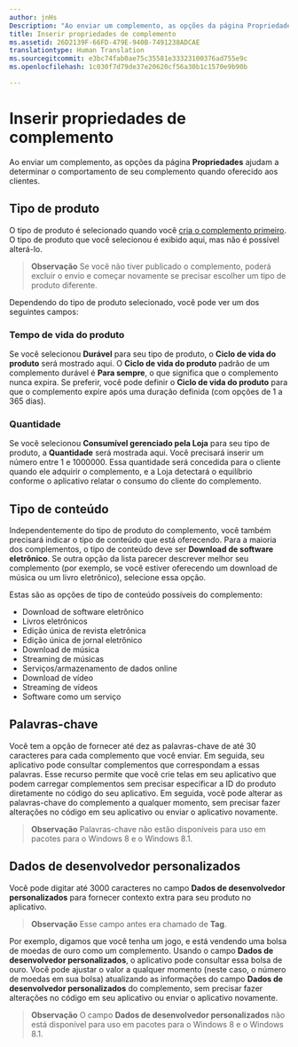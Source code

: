 ```yaml
---
author: jnHs
Description: "Ao enviar um complemento, as opções da página Propriedades ajudam a determinar o comportamento de seu complemento quando oferecido aos clientes."
title: Inserir propriedades de complemento
ms.assetid: 26D2139F-66FD-479E-940B-7491238ADCAE
translationtype: Human Translation
ms.sourcegitcommit: e3bc74fab0ae75c35581e33323100376ad755e9c
ms.openlocfilehash: 1c030f7d79de37e20620cf56a30b1c1570e9b90b

---
```


# Inserir propriedades de complemento


Ao enviar um complemento, as opções da página **Propriedades** ajudam a determinar o comportamento de seu complemento quando oferecido aos clientes.

## Tipo de produto

O tipo de produto é selecionado quando você [cria o complemento primeiro](set-your-add-on-product-id.md). O tipo de produto que você selecionou é exibido aqui, mas não é possível alterá-lo.

> **Observação**  Se você não tiver publicado o complemento, poderá excluir o envio e começar novamente se precisar escolher um tipo de produto diferente. 

Dependendo do tipo de produto selecionado, você pode ver um dos seguintes campos:

### Tempo de vida do produto
Se você selecionou **Durável** para seu tipo de produto, o **Ciclo de vida do produto** será mostrado aqui. O **Ciclo de vida do produto** padrão de um complemento durável é **Para sempre**, o que significa que o complemento nunca expira. Se preferir, você pode definir o **Ciclo de vida do produto** para que o complemento expire após uma duração definida (com opções de 1 a 365 dias). 

### Quantidade
Se você selecionou **Consumível gerenciado pela Loja** para seu tipo de produto, a **Quantidade** será mostrada aqui. Você precisará inserir um número entre 1 e 1000000. Essa quantidade será concedida para o cliente quando ele adquirir o complemento, e a Loja detectará o equilíbrio conforme o aplicativo relatar o consumo do cliente do complemento.

## Tipo de conteúdo

Independentemente do tipo de produto do complemento, você também precisará indicar o tipo de conteúdo que está oferecendo. Para a maioria dos complementos, o tipo de conteúdo deve ser **Download de software eletrônico**. Se outra opção da lista parecer descrever melhor seu complemento (por exemplo, se você estiver oferecendo um download de música ou um livro eletrônico), selecione essa opção. 

Estas são as opções de tipo de conteúdo possíveis do complemento:

-   Download de software eletrônico
-   Livros eletrônicos
-   Edição única de revista eletrônica
-   Edição única de jornal eletrônico
-   Download de música
-   Streaming de músicas
-   Serviços/armazenamento de dados online
-   Download de vídeo
-   Streaming de vídeos
-   Software como um serviço

## Palavras-chave

Você tem a opção de fornecer até dez as palavras-chave de até 30 caracteres para cada complemento que você enviar. Em seguida, seu aplicativo pode consultar complementos que correspondam a essas palavras. Esse recurso permite que você crie telas em seu aplicativo que podem carregar complementos sem precisar especificar a ID do produto diretamente no código do seu aplicativo. Em seguida, você pode alterar as palavras-chave do complemento a qualquer momento, sem precisar fazer alterações no código em seu aplicativo ou enviar o aplicativo novamente.

> **Observação**  Palavras-chave não estão disponíveis para uso em pacotes para o Windows 8 e o Windows 8.1.

## Dados de desenvolvedor personalizados

Você pode digitar até 3000 caracteres no campo **Dados de desenvolvedor personalizados** para fornecer contexto extra para seu produto no aplicativo.

> **Observação** Esse campo antes era chamado de **Tag**.

Por exemplo, digamos que você tenha um jogo, e está vendendo uma bolsa de moedas de ouro como um complemento. Usando o campo **Dados de desenvolvedor personalizados**, o aplicativo pode consultar essa bolsa de ouro. Você pode ajustar o valor a qualquer momento (neste caso, o número de moedas em sua bolsa) atualizando as informações do campo **Dados de desenvolvedor personalizados** do complemento, sem precisar fazer alterações no código em seu aplicativo ou enviar o aplicativo novamente.

> **Observação**  O campo **Dados de desenvolvedor personalizados** não está disponível para uso em pacotes para o Windows 8 e o Windows 8.1.

 

 

 







<!--HONumber=Aug16_HO5-->


